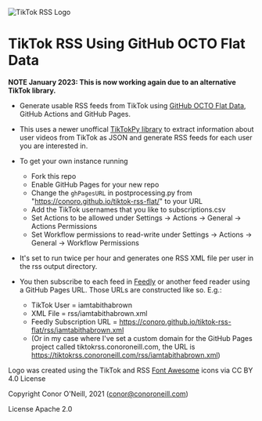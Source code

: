 ![TikTok RSS Logo](https://tiktokrss.uselesslesbians.gay/favicon-32x32.png)
# TikTok RSS Using GitHub OCTO Flat Data

**NOTE January 2023: This is now working again due to an alternative TikTok library.**

* Generate usable RSS feeds from TikTok using [GitHub OCTO Flat Data](https://octo.github.com/projects/flat-data), GitHub Actions and GitHub Pages.

* This uses a newer unoffical [TikTokPy library](https://github.com/Russell-Newton/TikTokPy) to extract information about user videos from TikTok as JSON and generate RSS feeds for each user you are interested in.

* To get your own instance running
	* Fork this repo 
	* Enable GitHub Pages for your new repo
	* Change the `ghPagesURL` in postprocessing.py from "https://conoro.github.io/tiktok-rss-flat/" to your URL
	* Add the TikTok usernames that you like to subscriptions.csv
	* Set Actions to be allowed under Settings -> Actions -> General -> Actions Permissions
	* Set Workflow permissions to read-write under Settings -> Actions -> General -> Workflow Permissions

* It's set to run twice per hour and generates one RSS XML file per user in the rss output directory.

* You then subscribe to each feed in [Feedly](https://www.feedly.com) or another feed reader using a GitHub Pages URL. Those URLs are constructed like so. E.g.:

	* TikTok User = iamtabithabrown
	* XML File = rss/iamtabithabrown.xml
	* Feedly Subscription URL = https://conoro.github.io/tiktok-rss-flat/rss/iamtabithabrown.xml
	* (Or in my case where I've set a custom domain for the GitHub Pages project called tiktokrss.conoroneill.com, the URL is https://tiktokrss.conoroneill.com/rss/iamtabithabrown.xml)

Logo was created using the TikTok and RSS [Font Awesome](https://fontawesome.com/license/free) icons via CC BY 4.0 License

Copyright Conor O'Neill, 2021 (conor@conoroneill.com)

License Apache 2.0

